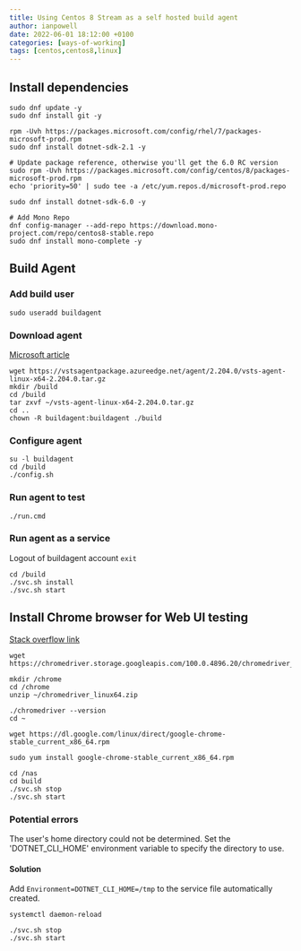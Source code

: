 ```yaml
---
title: Using Centos 8 Stream as a self hosted build agent
author: ianpowell
date: 2022-06-01 18:12:00 +0100
categories: [ways-of-working]
tags: [centos,centos8,linux]
---
```


## Install dependencies

``` shell
sudo dnf update -y
sudo dnf install git -y

rpm -Uvh https://packages.microsoft.com/config/rhel/7/packages-microsoft-prod.rpm
sudo dnf install dotnet-sdk-2.1 -y

# Update package reference, otherwise you'll get the 6.0 RC version
sudo rpm -Uvh https://packages.microsoft.com/config/centos/8/packages-microsoft-prod.rpm
echo 'priority=50' | sudo tee -a /etc/yum.repos.d/microsoft-prod.repo

sudo dnf install dotnet-sdk-6.0 -y

# Add Mono Repo
dnf config-manager --add-repo https://download.mono-project.com/repo/centos8-stable.repo
sudo dnf install mono-complete -y
```

## Build Agent

### Add build user

``` shell
sudo useradd buildagent
```

### Download agent

[Microsoft article](https://docs.microsoft.com/en-us/azure/devops/pipelines/agents/v2-linux?view=azure-devops)

``` shell
wget https://vstsagentpackage.azureedge.net/agent/2.204.0/vsts-agent-linux-x64-2.204.0.tar.gz
mkdir /build
cd /build
tar zxvf ~/vsts-agent-linux-x64-2.204.0.tar.gz
cd ..
chown -R buildagent:buildagent ./build
```

### Configure agent

``` shell
su -l buildagent
cd /build
./config.sh
```

### Run agent to test

``` shell
./run.cmd
```

### Run agent as a service

Logout of buildagent account
`exit`

``` shell
cd /build
./svc.sh install
./svc.sh start
```

## Install Chrome browser for Web UI testing

[Stack overflow link](https://stackoverflow.com/questions/46109812/steps-to-install-and-run-headless-chrome-browser-on-centos-6-5-using-chrome-driv)

``` shell
wget https://chromedriver.storage.googleapis.com/100.0.4896.20/chromedriver_linux64.zip

mkdir /chrome
cd /chrome
unzip ~/chromedriver_linux64.zip

./chromedriver --version
cd ~

wget https://dl.google.com/linux/direct/google-chrome-stable_current_x86_64.rpm

sudo yum install google-chrome-stable_current_x86_64.rpm

cd /nas
cd build
./svc.sh stop
./svc.sh start
```

### Potential errors

The user's home directory could not be determined. Set the 'DOTNET_CLI_HOME' environment variable to specify the directory to use.

#### Solution

Add `Environment=DOTNET_CLI_HOME=/tmp` to the service file automatically created.

``` shell
systemctl daemon-reload

./svc.sh stop
./svc.sh start
```
